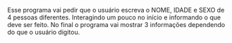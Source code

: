 Esse programa vai pedir que o usuário escreva o NOME, IDADE e SEXO de 4 pessoas diferentes. Interagindo um pouco no início e informando o que deve ser feito.
No final o programa vai mostrar 3 informações dependendo do que o usuário digitou.